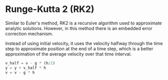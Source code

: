# Runge-Kutta 2 (RK2)
Similar to Euler's method, RK2 is  a recursive algorithm used to approximate analytic solutions. However, in this method there is an embedded error correction mechanism.

Instead of using initial velocity, it uses the velocity halfway through the time step to approximate position at the end of a time step, which is a better approximation of the average velocity over that time interval.

```python
v_half = v - g * (h/2)
y = y + v_half * h
v = v - g * h
```
